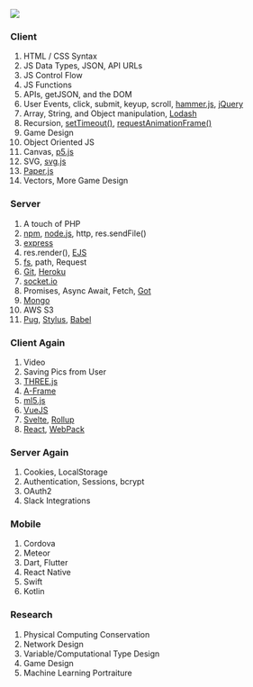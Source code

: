 ![](https://dummyimage.com/3000x2000/ffffff/000000.jpg&text=++++++++Dilalica+School++++++++)

### Client

1. HTML / CSS Syntax
1. JS Data Types, JSON, API URLs
1. JS Control Flow
1. JS Functions
1. APIs, getJSON, and the DOM
1. User Events, click, submit, keyup, scroll, [hammer.js](https://hammerjs.github.io/), [jQuery](https://api.jquery.com/)
1. Array, String, and Object manipulation, [Lodash](https://lodash.com/)
1. Recursion, [setTimeout()](https://developer.mozilla.org/en-US/docs/Web/API/WindowOrWorkerGlobalScope/setTimeout), [requestAnimationFrame()](https://developer.mozilla.org/en-US/docs/Web/API/window/requestAnimationFrame)
1. Game Design
1. Object Oriented JS
1. Canvas, [p5.js](https://p5js.org/)
1. SVG, [svg.js](https://svgjs.com/)
1. [Paper.js](http://paperjs.org/)
1. Vectors, More Game Design

### Server

1. A touch of PHP
1. [npm](https://www.npmjs.com/), [node.js](https://nodejs.org/en/), http, res.sendFile()
1. [express](https://expressjs.com/)
1. res.render(), [EJS](https://ejs.co/)
1. [fs](https://nodejs.org/api/fs.html), path, Request
1. [Git](https://git-scm.com/), [Heroku](https://www.heroku.com/)
1. [socket.io](https://socket.io/)
1. Promises, Async Await, Fetch, [Got](https://www.npmjs.com/package/got)
1. [Mongo](https://www.mongodb.com/)
1. AWS S3
1. [Pug](https://pugjs.org/), [Stylus](https://stylus-lang.com/), [Babel](https://babeljs.io/)

### Client Again

1. Video
1. Saving Pics from User
1. [THREE.js](https://threejs.org/)
1. [A-Frame](https://aframe.io/)
1. [ml5.js](https://ml5js.org/)
1. [VueJS](https://vuejs.org/)
1. [Svelte](https://svelte.dev/), [Rollup](https://rollupjs.org/)
1. [React](https://reactjs.org/), [WebPack](https://webpack.js.org/concepts/)

### Server Again

1. Cookies, LocalStorage
1. Authentication, Sessions, bcrypt
1. OAuth2
1. Slack Integrations

### Mobile

1. Cordova
1. Meteor
1. Dart, Flutter
1. React Native
1. Swift
1. Kotlin

### Research

1. Physical Computing Conservation
1. Network Design
1. Variable/Computational Type Design
1. Game Design
1. Machine Learning Portraiture
